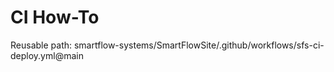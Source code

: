 # CI How-To
Reusable path: smartflow-systems/SmartFlowSite/.github/workflows/sfs-ci-deploy.yml@main

